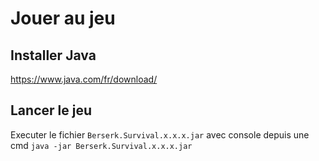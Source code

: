 # Jouer au jeu
## Installer Java
https://www.java.com/fr/download/
## Lancer le jeu
Executer le fichier `Berserk.Survival.x.x.x.jar`
avec console depuis une cmd `java -jar Berserk.Survival.x.x.x.jar`
